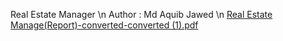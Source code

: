 Real Estate Manager \n
Author : Md Aquib Jawed \n
[Real Estate Manage(Report)-converted-converted (1).pdf](https://github.com/Aquib8757/Java_Ltts/files/6633833/Real.Estate.Manage.Report.-converted-converted.1.pdf)


